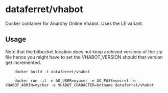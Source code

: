 dataferret/vhabot
=================

Docker container for Anarchy Online Vhabot.  Uses the LE variant.


Usage
-----

Note that the bitbucket location does not keep archived versions of the
zip file hence you might have to set the VHABOT_VERSION should that version
get incremented.

        docker build -t dataferret/vhabot

        docker run -it -e AO_USER=myuser -e AO_PASS=secret -e VHABOT_ADMIN=mychar -e VHABOT_CHARACTER=botname dataferret/vhabot
